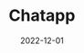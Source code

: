 ---
date: '2022-12-01'
title: 'Chatapp'
github: 'https://github.com/Preshy-Jones/Websockets---Chat-app---Backend'
tech:
  - Nodejs
  - Nestjs
  - Socket.io
showInProjects: true
---